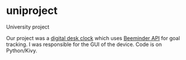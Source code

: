 # uniproject
University project

Our project was a [digital desk clock](http://www.ceng.metu.edu.tr/~e1786920/) which uses [Beeminder API](http://www.beeminder.com) for goal tracking.
I was responsible for the GUI of the device. Code is on Python/Kivy.
